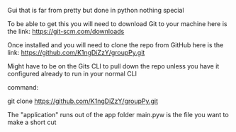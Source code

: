 Gui that is far from pretty but done in python nothing special

To be able to get this you will need to download Git to your machine here is the link:
                  https://git-scm.com/downloads

Once installed and you will need to clone the repo from GitHub here is the link:
          https://github.com/K1ngDiZzY/groupPy.git

Might have to be on the Gits CLI to pull down the repo unless you have it configured already to run in your normal CLI

command:

git clone https://github.com/K1ngDiZzY/groupPy.git
    
The "application" runs out of the app folder main.pyw is the file you want to make a short cut
